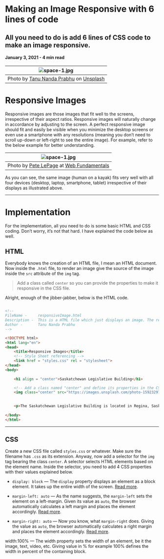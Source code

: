 # Making an Image Responsive with 6 lines of code

## All you need to do is add 6 lines of CSS code to make an image responsive.

#### January 3, 2021 - 4 min read

| ![space-1.jpg](https://miro.medium.com/max/1050/1*j7bYDNKkq4PU5FhOPMUuWA.jpeg) | 
|:--:| 
|Photo by [Tanu Nanda Prabhu](https://unsplash.com/@tanuprabhu?utm_source=unsplash&utm_medium=referral&utm_content=creditCopyText) on [Unsplash](https://unsplash.com/@tanuprabhu?utm_source=unsplash&utm_medium=referral&utm_content=creditCopyText)|

# Responsive Images
Responsive images are those images that fit well to the screens, irrespective of their aspect ratios. Responsive images will naturally change in accordance by adjusting to the screen. A perfect responsive image should fit and easily be visible when you minimize the desktop screens or even use a smartphone with any resolutions (meaning you don’t need to scroll up-down or left-right to see the entire image). For example, refer to the below example for better understanding.

| ![space-1.jpg](https://miro.medium.com/max/1050/1*gbJL8HhzdnTtiwyCv5Sprg.png) | 
|:--:| 
|Photo by [Pete LePage](https://developers.google.com/web/resources/contributors/petelepage) at [Web Fundamentals](https://developers.google.com/web/fundamentals)|


As you can see, the same image (human on a kayak) fits very well with all four devices (desktop, laptop, smartphone, tablet) irrespective of their displays as illustrated above.

---


# Implementation
For the implementation, all you need to do is some basic HTML and CSS coding. Don’t worry, it’s not that hard. I have explained the code below as well.

## HTML
Everybody knows the creation of an HTML file, I mean an HTML document. Now inside the `.html` file, to render an image give the source of the image inside the `src` attribute of the `img` tag.

> Add a class called `center` so you can provide the properties to make it responsive in the CSS file.

Alright, enough of the jibber-jabber, below is the HTML code.


```HTML 

<!-- 
FileName -     responsiveImage.html
Description -  This is a HTML file which just displays an image. The responsive properties for the image is defined in the CSS file (styles.css)
Author -       Tanu Nanda Prabhu
-->

<!DOCTYPE html>
<html lang="en"> 
<head>
    <title>Responsive Images</title>
    <!-- Style Sheet referencing -->
    <link href = "styles.css" rel = "stylesheet">
</head>
<body>
    
    <h1 align = "center">Saskatchewan Legislative Building</h1>

    <!-- Add a class named "center" and define its properties in the CSS file" -->
    <img class="center" src="https://images.unsplash.com/photo-1592329724435-67ae98e9824f?ixid=MXwxMjA3fDB8MHxwaG90by1wYWdlfHx8fGVufDB8fHw%3D&ixlib=rb-1.2.1&auto=format&fit=crop&w=1991&q=80"> 
    
    
    <p>The Saskatchewan Legislative Building is located in Regina, Saskatchewan, Canada, and houses the Legislative Assembly of Saskatchewan.</p>
     
</body>
</html>
```

---

## CSS

Create a new CSS file called `styles.css` or whatever. Make sure the filename has `.css` as its extension. Anyway, now add a selector for the `img` tag bearing the class `center`. A selector selects HTML elements based on the element name. Inside the selector, you need to add 4 CSS properties with their values explained below.

* `display: block` — The `display` property displays an element as a block element. It takes up the entire width of the screen. [Read more](https://www.w3schools.com/cssref/pr_class_display.asp).

* `margin-left: auto` — As the name suggests, the `margin-left` sets the element on a left-margin. Given its value as `auto`, the browser automatically calculates a left margin and places the element accordingly. [Read more](https://www.w3schools.com/cssref/pr_margin-left.asp).

* `margin-right: auto` — Now you know, what `margin-right` does. Giving the value as `auto`, the browser automatically calculates a right margin and places the element accordingly. [Read more](https://www.w3schools.com/cssref/pr_margin-right.asp).

width:100% — The width property sets the width of an element, be it the image, text, video, etc. Giving value in % for example 100% defines the width in percent of the containing block.
